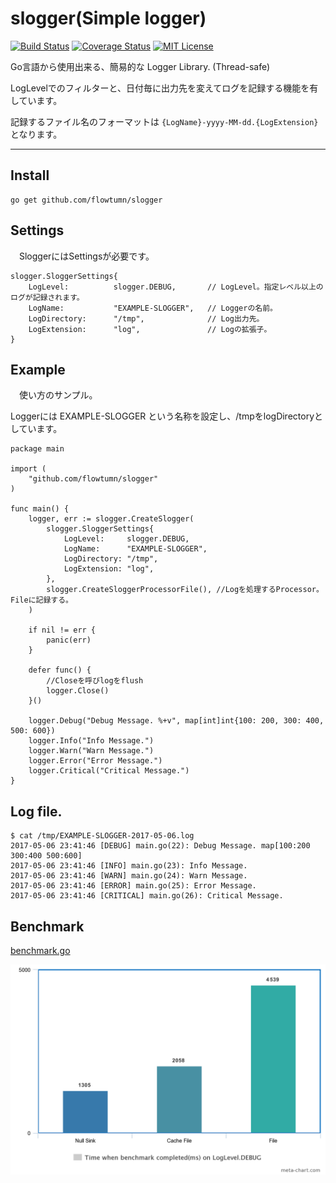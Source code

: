 # slogger(Simple logger)

[![Build Status](https://travis-ci.org/flowtumn/slogger.svg?branch=master)](https://travis-ci.org/flowtumn/slogger)
[![Coverage Status](https://coveralls.io/repos/github/flowtumn/slogger/badge.svg?branch=master)](https://coveralls.io/github/flowtumn/slogger?branch=master)
[![MIT License](http://img.shields.io/badge/license-MIT-blue.svg?style=flat)](LICENSE)

 Go言語から使用出来る、簡易的な Logger Library. (Thread-safe)

LogLevelでのフィルターと、日付毎に出力先を変えてログを記録する機能を有しています。

記録するファイル名のフォーマットは ```{LogName}-yyyy-MM-dd.{LogExtension} ``` となります。

* * *

## Install

```text
go get github.com/flowtumn/slogger
```

## Settings

　SloggerにはSettingsが必要です。

```Settings
slogger.SloggerSettings{
    LogLevel:          slogger.DEBUG,       // LogLevel。指定レベル以上のログが記録されます。
    LogName:           "EXAMPLE-SLOGGER",   // Loggerの名前。
    LogDirectory:      "/tmp",              // Log出力先。
    LogExtension:      "log",               // Logの拡張子。
}
```

## Example

　使い方のサンプル。

Loggerには EXAMPLE-SLOGGER という名称を設定し、/tmpをlogDirectoryとしています。

```
package main

import (
    "github.com/flowtumn/slogger"
)

func main() {
    logger, err := slogger.CreateSlogger(
        slogger.SloggerSettings{
            LogLevel:     slogger.DEBUG,
            LogName:      "EXAMPLE-SLOGGER",
            LogDirectory: "/tmp",
            LogExtension: "log",
        },
        slogger.CreateSloggerProcessorFile(), //Logを処理するProcessor。Fileに記録する。
    )

    if nil != err {
        panic(err)
    }

    defer func() {
        //Closeを呼びlogをflush
        logger.Close()
    }()

    logger.Debug("Debug Message. %+v", map[int]int{100: 200, 300: 400, 500: 600})
    logger.Info("Info Message.")
    logger.Warn("Warn Message.")
    logger.Error("Error Message.")
    logger.Critical("Critical Message.")
}
```

## Log file.

```
$ cat /tmp/EXAMPLE-SLOGGER-2017-05-06.log
2017-05-06 23:41:46 [DEBUG] main.go(22): Debug Message. map[100:200 300:400 500:600]
2017-05-06 23:41:46 [INFO] main.go(23): Info Message.
2017-05-06 23:41:46 [WARN] main.go(24): Warn Message.
2017-05-06 23:41:46 [ERROR] main.go(25): Error Message.
2017-05-06 23:41:46 [CRITICAL] main.go(26): Critical Message.
```


## Benchmark

[benchmark.go](https://github.com/flowtumn/slogger/blob/docs/benchmark.go "benchmark.go")

![Benchmark_Level_DEBUG](https://github.com/flowtumn/slogger/blob/docs/benchmark_result_debug.png "DEBUG LEVEL")
